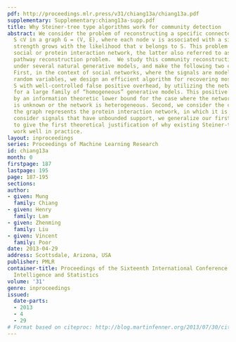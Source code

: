 ```yaml
---
pdf: http://proceedings.mlr.press/v31/chiang13a/chiang13a.pdf
supplementary: Supplementary:chiang13a-supp.pdf
title: Why Steiner-tree type algorithms work for community detection
abstract: We consider the problem of reconstructing a specific connected community
  S ⊂V in a graph G = (V, E), where each node v is associated with a signal whose
  strength grows with the likelihood that v belongs to S. This problem appears in
  social or protein interaction network, the latter also referred to as the signaling
  pathway reconstruction problem.  We study this community reconstruction problem
  under several natural generative models, and make the following two contributions.
  First, in the context of social networks, where the signals are modeled as bounded-supported
  random variables, we design an efficient algorithm for recovering most members in
  S with well-controlled false positive overhead, by utilizing the network structure
  for a large family of “homogeneous” generative models. This positive result is complemented
  by an information theoretic lower bound for the case where the network structure
  is unknown or the network is heterogeneous. Second, we consider the case in which
  the graph represents the protein interaction network, in which it is customary to
  consider signals that have unbounded support, we generalize our first contribution
  to give the first theoretical justification of why existing Steiner-tree type heuristics
  work well in practice.
layout: inproceedings
series: Proceedings of Machine Learning Research
id: chiang13a
month: 0
firstpage: 187
lastpage: 195
page: 187-195
sections: 
author:
- given: Mung
  family: Chiang
- given: Henry
  family: Lam
- given: Zhenming
  family: Liu
- given: Vincent
  family: Poor
date: 2013-04-29
address: Scottsdale, Arizona, USA
publisher: PMLR
container-title: Proceedings of the Sixteenth International Conference on Artificial
  Intelligence and Statistics
volume: '31'
genre: inproceedings
issued:
  date-parts:
  - 2013
  - 4
  - 29
# Format based on citeproc: http://blog.martinfenner.org/2013/07/30/citeproc-yaml-for-bibliographies/
---
```

